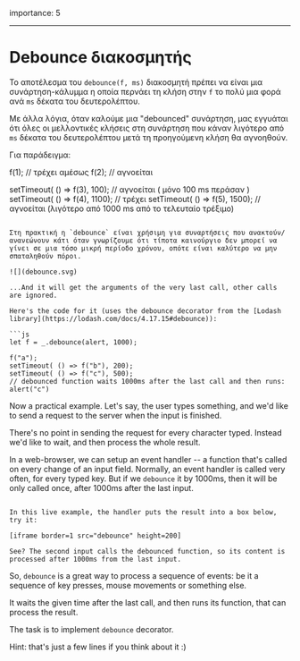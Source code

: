 importance: 5

---

# Debounce διακοσμητής


Το αποτέλεσμα του `debounce(f, ms)` διακοσμητή πρέπει να είναι μια συνάρτηση-κάλυμμα η οποία περνάει τη κλήση στην `f` το πολύ μια φορά ανά `ms` δέκατα του δευτερολέπτου.

Με άλλα λόγια, όταν καλούμε μια "debounced" συνάρτηση, μας εγγυάται ότι όλες οι μελλοντικές κλήσεις στη συνάρτηση που κάναν λιγότερο από `ms` δέκατα του δευτερολέπτου μετά τη προηγούμενη κλήση θα αγνοηθούν.

Για παράδειγμα:

f(1); // τρέχει αμέσως
f(2); // αγνοείται

setTimeout( () => f(3), 100); // αγνοείται ( μόνο 100 ms περάσαν )
setTimeout( () => f(4), 1100); // τρέχει
setTimeout( () => f(5), 1500); // αγνοείται (λιγότερο από 1000 ms από το τελευταίο τρέξιμο)
```

Στη πρακτική η `debounce` είναι χρήσιμη για συναρτήσεις που ανακτούν/ανανεώνουν κάτι όταν γνωρίζουμε ότι τίποτα καινούργιο δεν μπορεί να γίνει σε μια τόσο μικρή περίοδο χρόνου, οπότε είναι καλύτερο να μην σπαταληθούν πόροι.

![](debounce.svg)

...And it will get the arguments of the very last call, other calls are ignored.

Here's the code for it (uses the debounce decorator from the [Lodash library](https://lodash.com/docs/4.17.15#debounce)):

```js
let f = _.debounce(alert, 1000);

f("a");
setTimeout( () => f("b"), 200);
setTimeout( () => f("c"), 500);
// debounced function waits 1000ms after the last call and then runs: alert("c")
```

Now a practical example. Let's say, the user types something, and we'd like to send a request to the server when the input is finished.

There's no point in sending the request for every character typed. Instead we'd like to wait, and then process the whole result.

In a web-browser, we can setup an event handler -- a function that's called on every change of an input field. Normally, an event handler is called very often, for every typed key. But if we `debounce` it by 1000ms, then it will be only called once, after 1000ms after the last input.

```online

In this live example, the handler puts the result into a box below, try it:

[iframe border=1 src="debounce" height=200]

See? The second input calls the debounced function, so its content is processed after 1000ms from the last input.
```

So, `debounce` is a great way to process a sequence of events: be it a sequence of key presses, mouse movements or something else.

It waits the given time after the last call, and then runs its function, that can process the result.

The task is to implement `debounce` decorator.

Hint: that's just a few lines if you think about it :)

